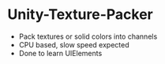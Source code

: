 # Unity-Texture-Packer

- Pack textures or solid colors into channels
- CPU based, slow speed expected
- Done to learn UIElements